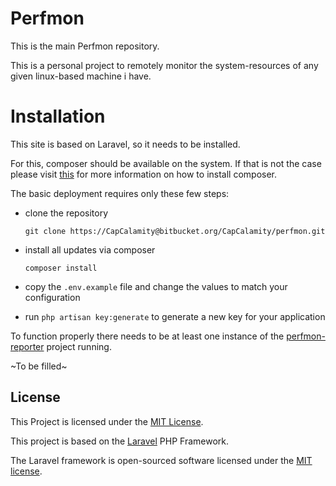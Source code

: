 # Perfmon

This is the main Perfmon repository.

This is a personal project to remotely monitor the system-resources of any given linux-based machine i have.

# Installation

This site is based on Laravel, so it needs to be installed.

For this, composer should be available on the system. If that is not the case please visit [this](https://getcomposer.org/) for more information on how to install composer.

The basic deployment requires only these few steps:

 - clone the repository

   `git clone https://CapCalamity@bitbucket.org/CapCalamity/perfmon.git`

 - install all updates via composer

   `composer install`

 - copy the `.env.example` file and change the values to match your configuration

 - run `php artisan key:generate` to generate a new key for your application

To function properly there needs to be at least one instance of the [perfmon-reporter](https://bitbucket.org/CapCalamity/perfmon-reporter) project running.

~To be filled~

## License

This Project is licensed under the [MIT License](http://opensource.org/licenses/MIT).

This project is based on the [Laravel](https://laravel.com/) PHP Framework.

The Laravel framework is open-sourced software licensed under the [MIT license](http://opensource.org/licenses/MIT).